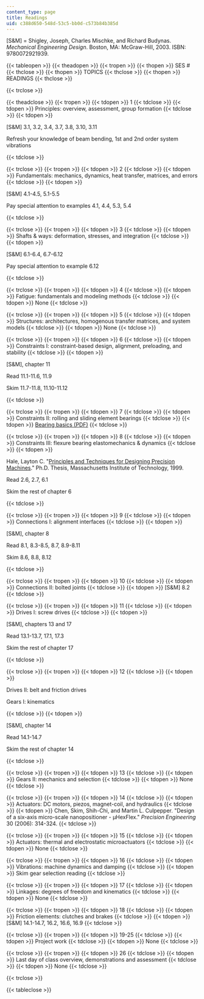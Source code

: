 ```yaml
---
content_type: page
title: Readings
uid: c388d650-548d-53c5-bb0d-c573b84b385d
---
```


\[S&M\] = Shigley, Joseph, Charles Mischke, and Richard Budynas. _Mechanical Engineering Design_. Boston, MA: McGraw-Hill, 2003. ISBN: 9780072921939.

{{< tableopen >}}
{{< theadopen >}}
{{< tropen >}}
{{< thopen >}}
SES #
{{< thclose >}}
{{< thopen >}}
TOPICS
{{< thclose >}}
{{< thopen >}}
READINGS
{{< thclose >}}

{{< trclose >}}

{{< theadclose >}}
{{< tropen >}}
{{< tdopen >}}
1
{{< tdclose >}}
{{< tdopen >}}
Principles: overview, assessment, group formation
{{< tdclose >}}
{{< tdopen >}}


\[S&M\] 3.1, 3.2, 3.4, 3.7, 3.8, 3.10, 3.11

Refresh your knowledge of beam bending, 1st and 2nd order system vibrations


{{< tdclose >}}

{{< trclose >}}
{{< tropen >}}
{{< tdopen >}}
2
{{< tdclose >}}
{{< tdopen >}}
Fundamentals: mechanics, dynamics, heat transfer, matrices, and errors
{{< tdclose >}}
{{< tdopen >}}


\[S&M\] 4.1-4.5, 5.1-5.5

Pay special attention to examples 4.1, 4.4, 5.3, 5.4


{{< tdclose >}}

{{< trclose >}}
{{< tropen >}}
{{< tdopen >}}
3
{{< tdclose >}}
{{< tdopen >}}
Shafts & ways: deformation, stresses, and integration
{{< tdclose >}}
{{< tdopen >}}


\[S&M\] 6.1-6.4, 6.7-6.12

Pay special attention to example 6.12


{{< tdclose >}}

{{< trclose >}}
{{< tropen >}}
{{< tdopen >}}
4
{{< tdclose >}}
{{< tdopen >}}
Fatigue: fundamentals and modeling methods
{{< tdclose >}}
{{< tdopen >}}
None
{{< tdclose >}}

{{< trclose >}}
{{< tropen >}}
{{< tdopen >}}
5
{{< tdclose >}}
{{< tdopen >}}
Structures: architectures, homogenous transfer matrices, and system models
{{< tdclose >}}
{{< tdopen >}}
None
{{< tdclose >}}

{{< trclose >}}
{{< tropen >}}
{{< tdopen >}}
6
{{< tdclose >}}
{{< tdopen >}}
Constraints I: constraint-based design, alignment, preloading, and stability
{{< tdclose >}}
{{< tdopen >}}


\[S&M\], chapter 11

Read 11.1-11.6, 11.9

Skim 11.7-11.8, 11.10-11.12


{{< tdclose >}}

{{< trclose >}}
{{< tropen >}}
{{< tdopen >}}
7
{{< tdclose >}}
{{< tdopen >}}
Constraints II: rolling and sliding element bearings
{{< tdclose >}}
{{< tdopen >}}
[Bearing basics (PDF)](http://www.timken.com/pdf/10831_MDV7-Bearing-Adjustment-Basics.pdf)
{{< tdclose >}}

{{< trclose >}}
{{< tropen >}}
{{< tdopen >}}
8
{{< tdclose >}}
{{< tdopen >}}
Constraints III: flexure bearing elastomechanics & dynamics
{{< tdclose >}}
{{< tdopen >}}


Hale, Layton C. "[Principles and Techniques for Designing Precision Machines](http://dspace.mit.edu/handle/1721.1/9414)." Ph.D. Thesis, Massachusetts Institute of Technology, 1999.

Read 2.6, 2.7, 6.1

Skim the rest of chapter 6


{{< tdclose >}}

{{< trclose >}}
{{< tropen >}}
{{< tdopen >}}
9
{{< tdclose >}}
{{< tdopen >}}
Connections I: alignment interfaces
{{< tdclose >}}
{{< tdopen >}}


\[S&M\], chapter 8

Read 8.1, 8.3-8.5, 8.7, 8.9-8.11

Skim 8.6, 8.8, 8.12


{{< tdclose >}}

{{< trclose >}}
{{< tropen >}}
{{< tdopen >}}
10
{{< tdclose >}}
{{< tdopen >}}
Connections II: bolted joints
{{< tdclose >}}
{{< tdopen >}}
\[S&M\] 8.2
{{< tdclose >}}

{{< trclose >}}
{{< tropen >}}
{{< tdopen >}}
11
{{< tdclose >}}
{{< tdopen >}}
Drives I: screw drives
{{< tdclose >}}
{{< tdopen >}}


\[S&M\], chapters 13 and 17

Read 13.1-13.7, 17.1, 17.3

Skim the rest of chapter 17


{{< tdclose >}}

{{< trclose >}}
{{< tropen >}}
{{< tdopen >}}
12
{{< tdclose >}}
{{< tdopen >}}


Drives II: belt and friction drives

Gears I: kinematics


{{< tdclose >}}
{{< tdopen >}}


\[S&M\], chapter 14

Read 14.1-14.7

Skim the rest of chapter 14


{{< tdclose >}}

{{< trclose >}}
{{< tropen >}}
{{< tdopen >}}
13
{{< tdclose >}}
{{< tdopen >}}
Gears II: mechanics and selection
{{< tdclose >}}
{{< tdopen >}}
None
{{< tdclose >}}

{{< trclose >}}
{{< tropen >}}
{{< tdopen >}}
14
{{< tdclose >}}
{{< tdopen >}}
Actuators: DC motors, piezos, magnet-coil, and hydraulics
{{< tdclose >}}
{{< tdopen >}}
Chen, Skim, Shih-Chi, and Martin L. Culpepper. "Design of a six-axis micro-scale nanopositioner - µHexFlex." _Precision Engineering_ 30 (2006): 314-324.
{{< tdclose >}}

{{< trclose >}}
{{< tropen >}}
{{< tdopen >}}
15
{{< tdclose >}}
{{< tdopen >}}
Actuators: thermal and electrostatic microactuators
{{< tdclose >}}
{{< tdopen >}}
None
{{< tdclose >}}

{{< trclose >}}
{{< tropen >}}
{{< tdopen >}}
16
{{< tdclose >}}
{{< tdopen >}}
Vibrations: machine dynamics and damping
{{< tdclose >}}
{{< tdopen >}}
Skim gear selection reading
{{< tdclose >}}

{{< trclose >}}
{{< tropen >}}
{{< tdopen >}}
17
{{< tdclose >}}
{{< tdopen >}}
Linkages: degrees of freedom and kinematics
{{< tdclose >}}
{{< tdopen >}}
None
{{< tdclose >}}

{{< trclose >}}
{{< tropen >}}
{{< tdopen >}}
18
{{< tdclose >}}
{{< tdopen >}}
Friction elements: clutches and brakes
{{< tdclose >}}
{{< tdopen >}}
\[S&M\] 14.1-14.7, 16.2, 16.6, 16.9
{{< tdclose >}}

{{< trclose >}}
{{< tropen >}}
{{< tdopen >}}
19-25
{{< tdclose >}}
{{< tdopen >}}
Project work
{{< tdclose >}}
{{< tdopen >}}
None
{{< tdclose >}}

{{< trclose >}}
{{< tropen >}}
{{< tdopen >}}
26
{{< tdclose >}}
{{< tdopen >}}
Last day of class overview, demonstrations and assessment
{{< tdclose >}}
{{< tdopen >}}
None
{{< tdclose >}}

{{< trclose >}}

{{< tableclose >}}